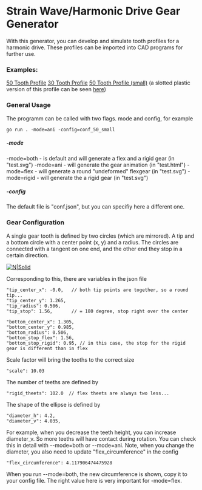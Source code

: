 # Strain Wave/Harmonic Drive Gear Generator

With this generator, you can develop and simulate tooth profiles for a harmonic drive. These profiles can be imported into CAD programs for further use.


### Examples:

[50 Tooth Profile](https://retwin.com/github/test1.html)
[30 Tooth Profile](https://retwin.com/github/test2.html)
[50 Tooth Profile (small)](https://retwin.com/github/test3.html) (a slotted plastic version of this profile can be seen [here](https://www.youtube.com/watch?v=iLJkPBIP0VU))
 
### General Usage

The programm can be called with two flags. mode and config, for example

    go run . -mode=ani -config=conf_50_small

##### -mode

-mode=both - is default and will generate a flex and a rigid gear (in "test.svg") 
-mode=ani - will generate the gear animation (in "test.html")
-mode=flex - will generate a round "undeformed" flexgear (in "test.svg")
-mode=rigid - will generate the a rigid gear (in "test.svg")

##### -config

The default file is "conf.json", but you can specifiy here a different one.

### Gear Configuration 

A single gear tooth is defined by two circles (which are mirrored). A tip and a bottom circle with a center point (x, y) and a radius. The circles are connected with a tangent on one end, and the other end they stop in a certain direction.

[![N|Solid](https://retwin.com/github/teeth_circles.jpg)](https://retwin.com/github/teeth_circles.jpg)

Corresponding to this, there are variables in the json file

	"tip_center_x": -0.0,   // both tip points are together, so a round tip...
	"tip_center_y": 1.265,
	"tip_radius": 0.506,
	"tip_stop": 1.56,       // = 180 degree, stop right over the center

	"bottom_center_x": 1.305,
	"bottom_center_y": 0.985,
	"bottom_radius": 0.506,
	"bottom_stop_flex": 1.56,
	"bottom_stop_rigid": 0.95, // in this case, the stop for the rigid gear is different than in flex

Scale factor will bring the tooths to the correct size

	"scale": 10.03
	
The number of teeths are defined by

	"rigid_theets": 102.0  // flex theets are always two less...
 	
The shape of the ellipse is defined by

	"diameter_h": 4.2,
	"diameter_v": 4.035,

For example, when you decrease the teeth height, you can increase diameter_v. So more teeths will have contact during rotation. You can check this in detail with --mode=both or --mode=ani. Note, when you change the diameter, you also need to update "flex_circumference" in the config

	"flex_circumference": 4.117906474475928

When you run --mode=both, the new circumference is shown, copy it to your config file. The right value here is very important for -mode=flex. 






